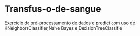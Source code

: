 # Transfus-o-de-sangue
Exercício de pré-processamento de dados e predict com uso de KNeighborsClassifier,Naive Bayes e DecisionTreeClassifie

